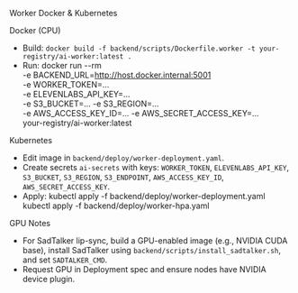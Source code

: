 Worker Docker & Kubernetes

Docker (CPU)
- Build: `docker build -f backend/scripts/Dockerfile.worker -t your-registry/ai-worker:latest .`
- Run:
  docker run --rm \
    -e BACKEND_URL=http://host.docker.internal:5001 \
    -e WORKER_TOKEN=... \
    -e ELEVENLABS_API_KEY=... \
    -e S3_BUCKET=... -e S3_REGION=... \
    -e AWS_ACCESS_KEY_ID=... -e AWS_SECRET_ACCESS_KEY=... \
    your-registry/ai-worker:latest

Kubernetes
- Edit image in `backend/deploy/worker-deployment.yaml`.
- Create secrets `ai-secrets` with keys: `WORKER_TOKEN`, `ELEVENLABS_API_KEY`, `S3_BUCKET`, `S3_REGION`, `S3_ENDPOINT`, `AWS_ACCESS_KEY_ID`, `AWS_SECRET_ACCESS_KEY`.
- Apply:
  kubectl apply -f backend/deploy/worker-deployment.yaml
  kubectl apply -f backend/deploy/worker-hpa.yaml

GPU Notes
- For SadTalker lip-sync, build a GPU-enabled image (e.g., NVIDIA CUDA base), install SadTalker using `backend/scripts/install_sadtalker.sh`, and set `SADTALKER_CMD`.
- Request GPU in Deployment spec and ensure nodes have NVIDIA device plugin.

